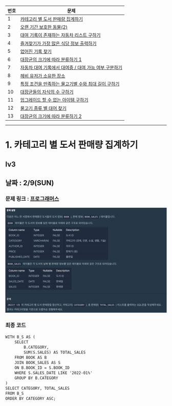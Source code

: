 |번호|문제|
|---|-----| 
|1| [카테고리 별 도서 판매량 집계하기](#문제1)  |
|2| [오랜 기간 보호한 동물(2)](#문제2)  |
|3| [대여 기록이 존재하는 자동차 리스트 구하기](#문제3)  |  
|4| [즐겨찾기가 가장 많은 식당 정보 출력하기](#문제4)  |  
|5| [없어진 기록 찾기](#문제5) | 
|6| [대장균의 크기에 따라 분류하기 1](#문제6) | 
|7| [자동차 대여 기록에서 대여중 / 대여 가능 여부 구분하기](#문제7) | 
|8| [헤비 유저가 소유한 장소](#문제8) | 
|9| [특정 조건을 만족하는 물고기별 수와 최대 길이 구하기](#문제9) | 
|10| [대장균들의 자식의 수 구하기](#문제10) | 
|11| [업그레이드 할 수 없는 아이템 구하기](#문제11) | 
|12| [물고기 종류 별 대어 찾기](#문제12) | 
|13| [대장균의 크기에 따라 분류하기 2](#문제13) | 

---

# 1. 카테고리 별 도서 판매량 집계하기
## lv3
## 날짜 : 2/9(SUN)
### 문제 링크 : [프로그래머스](https://school.programmers.co.kr/learn/courses/30/lessons/144855)

![show](../images/w5_1.png)

### 최종 코드
```
WITH B_S AS (
    SELECT 
        B.CATEGORY, 
        SUM(S.SALES) AS TOTAL_SALES
    FROM BOOK AS B
    JOIN BOOK_SALES AS S
    ON B.BOOK_ID = S.BOOK_ID
    WHERE S.SALES_DATE LIKE '2022-01%'
    GROUP BY B.CATEGORY
)
SELECT CATEGORY, TOTAL_SALES
FROM B_S
ORDER BY CATEGORY ASC;
```